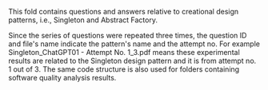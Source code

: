 This fold contains questions and answers relative to creational design patterns, i.e., Singleton and Abstract Factory.

Since the series of questions were repeated three times, the question ID and file's name indicate the pattern's name and the attempt no. For example Singleton_ChatGPT01 - Attempt No. 1_3.pdf means these experimental results are related to the Singleton design pattern and it is from attempt no. 1 out of 3. 
The same code structure is also used for folders containing software quality analysis results.
